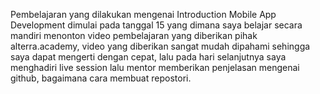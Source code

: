 Pembelajaran yang dilakukan mengenai Introduction Mobile App Development dimulai pada tanggal 15 yang dimana saya belajar secara mandiri menonton video pembelajaran yang diberikan pihak alterra.academy, video yang diberikan sangat mudah dipahami sehingga saya dapat mengerti dengan cepat, lalu pada hari selanjutnya saya menghadiri live session lalu mentor memberikan penjelasan mengenai github, bagaimana cara membuat repostori.